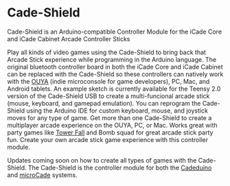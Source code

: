 Cade-Shield
===========

Cade-Shield is an Arduino-compatible Controller Module for the iCade Core and iCade Cabinet Arcade Controller Sticks

Play all kinds of video games using the Cade-Shield to bring back that Arcade Stick experience while programming in the Arduino language.  The original bluetooth controller board in both the iCade Core and iCade Cabinet can be replaced with the Cade-Shield so these controllers can natively work with the [OUYA](https://www.ouya.tv/) (indie microconsole for game developers), PC, Mac, and Android tablets.  An example sketch is currently available for the Teensy 2.0 version of the Cade-Shield USB to create a multi-funcional arcade stick (mouse, keyboard, and gamepad emulation).  You can reprogram the Cade-Shield using the Arduino IDE for custom keyboard, mouse, and joystick moves for any type of game.  Get more than one Cade-Shield to create a multiplayer arcade experience on the OUYA, PC, or Mac.  Works great with party games like [Tower Fall](http://www.towerfall-game.com/) and Bomb squad for great arcade stick party fun.  Create your own arcade stick game experience with this controller module.

Updates coming soon on how to create all types of games with the Cade-Shield.  The Cade-Shield is the controller module for both the [Cadeduino](https://itaparcade.myshopify.com/products/cadeduino-arcade-controller-modified-icade-core-controller) and [microCade](https://itaparcade.myshopify.com/products/o-arcade-diy-mini-arcade-cabinet-kit-for-ouya) systems.
